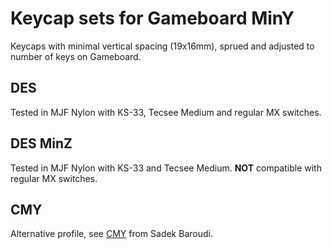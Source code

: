 # Keycap sets for Gameboard MinY

Keycaps with minimal vertical spacing (19x16mm), sprued and adjusted to number of keys on Gameboard.

## DES

Tested in MJF Nylon with KS-33, Tecsee Medium and regular MX switches.

## DES MinZ

Tested in MJF Nylon with KS-33 and Tecsee Medium. **NOT** compatible with regular MX switches.

## CMY

Alternative profile, see [CMY](https://github.com/sadekbaroudi/fingerpunch/tree/master/keycaps/CMY) from Sadek Baroudi.
